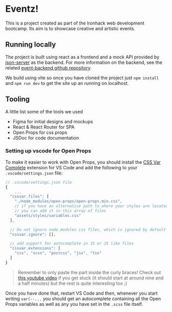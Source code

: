 # Eventz!

This is a project created as part of the Ironhack web development bootcamp. Its aim is to showcase creative and artistic events.

## Running locally

The project is built using react as a frontend and a mock API provided by [json-server](https://github.com/typicode/json-server) as the backend. For more information on the backend, see the related [event-backend github repository](https://github.com/adriandoonan/eventz-backend).

We build using vite so once you have cloned the project just `npm install` and `npm run dev` to get the site up an running on localhost.

## Tooling

A little list some of the tools we used

- Figma for initial designs and mockups
- React & React Router for SPA
- Open Props for css props
- JSDoc for code documentation

### Setting up vscode for Open Props

To make it easier to work with Open Props, you should install the [CSS Var Complete](https://marketplace.visualstudio.com/items?itemName=phoenisx.cssvar) extension for VS Code and add the following to your `.vscode/settings.json` file:

```javascript
// .vscode/settings.json file
{
    ...
  "cssvar.files": [
    "./node_modules/open-props/open-props.min.css",
    // if you have an alternative path to where your styles are located
    // you can add it in this array of files
    "assets/styles/variables.css"
  ],

  // Do not ignore node_modules css files, which is ignored by default
  "cssvar.ignore": [],

  // add support for autocomplete in JS or JS like files
  "cssvar.extensions": [
    "css", "scss", "postcss", "jsx", "tsx"
  ]
}
```

> Remember to only paste the part inside the curly braces! Check out [this youtube video](https://youtu.be/cq7c3tawEnI?si=nPR8iy0EKfHH0qLf&t=566) if you get stuck (it should start at around nine and a half minutes) but the rest is quite interesting too ;)

Once you have done that, restart VS Code and then, whenever you start writing `var(--...` you should get an autocomplete containing all the Open Props variables as well as any you have set in the `.scss` file itself.
